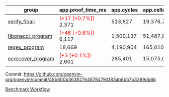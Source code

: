 | group | app.proof_time_ms | app.cycles | app.cells_used | leaf.proof_time_ms | leaf.cycles | leaf.cells_used |
| -- | -- | -- | -- | -- | -- | -- |
| [verify_fibair](https://github.com/openvm-org/openvm/blob/benchmark-results/benchmarks-pr/1278/verify_fibair-48b600b363827646784794f83ab8bb7b3389db6b.md) |<span style='color: red'>(+17 [+0.7%])</span> 2,371 |  513,827 |  19,376,791 |- | - | - |
| [fibonacci_program](https://github.com/openvm-org/openvm/blob/benchmark-results/benchmarks-pr/1278/fibonacci-48b600b363827646784794f83ab8bb7b3389db6b.md) |<span style='color: red'>(+46 [+0.8%])</span> 6,117 |  1,500,137 |  51,487,838 |- | - | - |
| [regex_program](https://github.com/openvm-org/openvm/blob/benchmark-results/benchmarks-pr/1278/regex-48b600b363827646784794f83ab8bb7b3389db6b.md) | 18,669 |  4,190,904 |  165,010,909 |- | - | - |
| [ecrecover_program](https://github.com/openvm-org/openvm/blob/benchmark-results/benchmarks-pr/1278/ecrecover-48b600b363827646784794f83ab8bb7b3389db6b.md) |<span style='color: red'>(+3 [+0.1%])</span> 2,601 |  285,401 |  15,075,033 |- | - | - |


Commit: https://github.com/openvm-org/openvm/commit/48b600b363827646784794f83ab8bb7b3389db6b

[Benchmark Workflow](https://github.com/openvm-org/openvm/actions/runs/12956746380)
